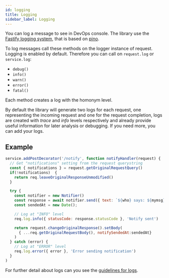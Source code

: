 ```yaml
---
id: logging
title: Logging
sidebar_label: Logging
---
```


<!--
WARNING: this file was automatically generated by Mia-Platform Doc Aggregator.
DO NOT MODIFY IT BY HAND.
Instead, modify the source file and run the aggregator to regenerate this file.
-->

You can log a message to see in DevOps console. The library use the [Fastify logging system](https://www.fastify.io/docs/v2.0.x/Logging/), that is based on [pino](https://github.com/pinojs/pino).

To log messages call these methods on the logger instance of request. Logging is enabled by default. Therefore you can call on `request.log` or `service.log`:

* `debug()`
* `info()`
* `warn()`
* `error()`
* `fatal()`

Each method creates a log with the homonym level.

By default the library will generate two logs for each request, one representing the incoming request and one for the request completion, logs are created with *trace* and *info* levels respectively and already provide useful information for later analysis or debugging. If you need more, you can add your logs.

## Example

```js
service.addPostDecorator('/notify', function notifyHandler(request) {
  // Get "notifications" setting from the request querystring
  const { notifications } = request.getOriginalRequestQuery()
  if(!notifications)  {
    return req.leaveOriginalResponseUnmodified()
  }

  try {
    const notifier = new Notifier()
    const response = await notifier.send({ text: `${who} says: ${mymsg}`})
    const sendedAt = new Date();

    // Log at "INFO" level
    req.log.info({ statusCode: response.statusCode }, 'Notify sent')

    return request.changeOriginalResponse().setBody(
      { ...req.getOriginalRequestBody(), notifySendedAt:sendedAt}
    )
  } catch (error) {
    // Log at "ERROR" level
    req.log.error({ error }, 'Error sending notification')
  }
) 
```

For further detail about logs can you see the [guidelines for logs](../../development_suite/monitoring/resources/pods#pod-logs).
